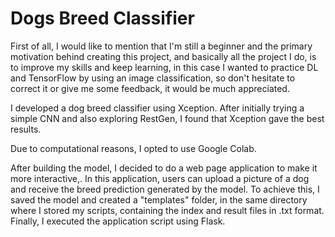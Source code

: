 # Dogs Breed Classifier
First of all, I would like to mention that I'm still a beginner and the primary motivation behind creating this project, and basically all the project I do, is to improve my skills and keep learning, in this case I wanted to practice DL and TensorFlow by using an image classification, so don't hesitate to correct it or give me some feedback, it would be much appreciated.

I developed a dog breed classifier using Xception. After initially trying a simple CNN and also exploring RestGen, I found that Xception gave the best results.

Due to computational reasons, I opted to use Google Colab.

After building the model, I decided to do a web page application to make it more interactive,. In this application, users can upload a picture of a dog and receive the breed prediction generated by the model. To achieve this, I saved the model and created a "templates" folder, in the same directory where I stored my scripts, containing the index and result files in .txt format. Finally, I executed the application script using Flask.
